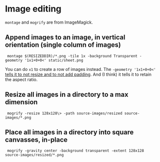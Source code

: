 # Image editing

`montage` and `mogrify` are from ImageMagick.

## Append images to an image, in vertical orientation (single column of images)

     montage $(RESIZEDDIR)/*.png -tile 1x -background Transparent -geometry '1x1+0+0<' static/sheet.png
 
 You can do `x1` to create a row of images instead. The `-geometry '1x1+0+0<'` [tells it to not resize and to not add padding](https://www.imagemagick.org/Usage/montage/#zero_geometry). And (I think) it tells it to retain the aspect ratio.
 
## Resize all images in a directory to a max dimension

     mogrify -resize 128x128\> -path source-images/resized source-images/*.png
     
## Place all images in a directory into square canvasses, in-place

     mogrify -gravity center -background transparent -extent 128x128 source-images/resized/*.png
